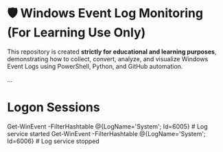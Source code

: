 # 🛡️ Windows Event Log Monitoring (For Learning Use Only)

This repository is created **strictly for educational and learning purposes**, demonstrating how to collect, convert, analyze, and visualize Windows Event Logs using PowerShell, Python, and GitHub automation.

...

# Logon Sessions
Get-WinEvent -FilterHashtable @{LogName='System'; Id=6005}     # Log service started
Get-WinEvent -FilterHashtable @{LogName='System'; Id=6006}     # Log service stopped